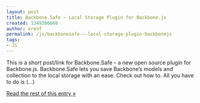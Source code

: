 ```yaml
---
layout: post
title: Backbone.Safe – Local Storage Plugin for Backbone.js
created: 1349300666
author: orenf
permalink: /js/backbonesafe-–-local-storage-plugin-backbonejs
tags:
- JS
---
```

This is a short post/link for Backbone.Safe – a new open source plugin for Backbone.js. Backbone.Safe lets you save Backbone’s models and collection to the local storage with an ease. Check out how to. All you have to do is (…)</p><p><a href="http://orizens.com/wp/topics/backbone-safe-local-storage-plugin-for-backbone-js/">Read the rest of this entry »</a></p>
